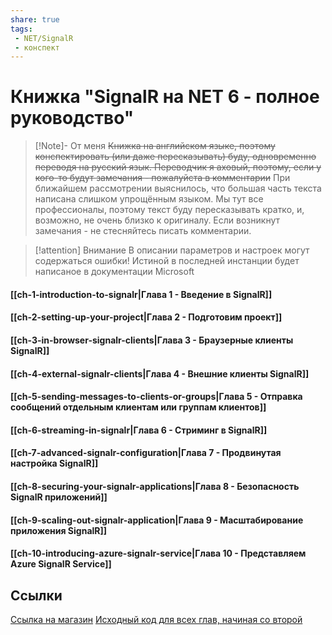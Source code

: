 ```yaml
---
share: true
tags:
 - NET/SignalR
 - конспект
---
```

# Книжка "SignalR на NET 6 - полное руководство"
> [!Note]- От меня
> ~~Книжка на английском языке, поэтому конспектировать (или даже пересказывать) буду, одновременно переводя на русский язык. Переводчик я аховый, поэтому, если у кого-то будут замечания - пожалуйста в комментарии~~ При ближайшем рассмотрении выяснилось, что большая часть текста написана слишком упрощённым языком. Мы тут все профессионалы, поэтому текст буду пересказывать кратко, и, возможно, не очень близко к оригиналу. Если возникнут замечания - не стесняйтесь писать комментарии.

> [!attention] Внимание
> В описании параметров и настроек могут содержаться ошибки! Истиной в последней инстанции будет написаное в документации Microsoft 

#### [[ch-1-introduction-to-signalr|Глава 1 - Введение в SignalR]]
#### [[ch-2-setting-up-your-project|Глава 2 - Подготовим проект]]
#### [[ch-3-in-browser-signalr-clients|Глава 3 - Браузерные клиенты SignalR]]
#### [[ch-4-external-signalr-clients|Глава 4 - Внешние клиенты SignalR]]
#### [[ch-5-sending-messages-to-clients-or-groups|Глава 5 - Отправка сообщений отдельным клиентам или группам клиентов]]
#### [[ch-6-streaming-in-signalr|Глава 6 - Стриминг в SignalR]]
#### [[ch-7-advanced-signalr-configuration|Глава 7 - Продвинутая настройка SignalR]]
#### [[ch-8-securing-your-signalr-applications|Глава 8 - Безопасность SignalR приложений]]
#### [[ch-9-scaling-out-signalr-application|Глава 9 - Масштабирование приложения SignalR]]
#### [[ch-10-introducing-azure-signalr-service|Глава 10 - Представляем Azure SignalR Service]]

## Ссылки
[Ссылка на магазин](https://leanpub.com/signalronnet6-thecompleteguide)
[Исходный код для всех глав, начиная со второй](https://github.com/fiodarsazanavets/SignalR-on-.NET-6---the-complete-guide)
